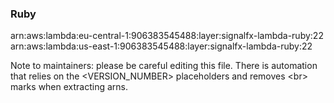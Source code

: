 <h3>Ruby</h3> 
arn:aws:lambda:eu-central-1:906383545488:layer:signalfx-lambda-ruby:22<br>
arn:aws:lambda:us-east-1:906383545488:layer:signalfx-lambda-ruby:22<br>

Note to maintainers: please be careful editing this file. 
There is automation that relies on the <VERSION_NUMBER> placeholders and removes \<br\> marks when extracting arns.
